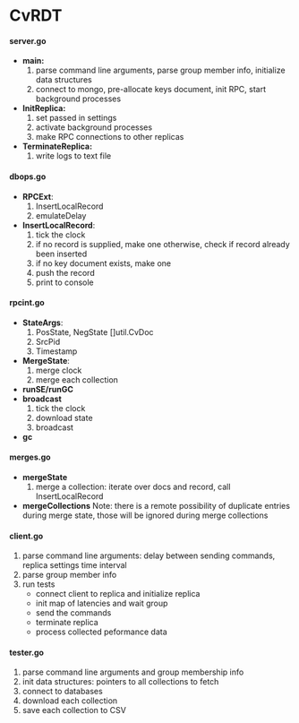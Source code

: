 # CvRDT
#### server.go
* **main:** 
    1. parse command line arguments, parse group member info, initialize data structures
    2. connect to mongo, pre-allocate keys document, init RPC, start background processes
* **InitReplica:**
    1. set passed in settings
    2. activate background processes
    3. make RPC connections to other replicas
* **TerminateReplica:**
    1. write logs to text file

#### dbops.go
* **RPCExt**:
    1. InsertLocalRecord
    2. emulateDelay
* **InsertLocalRecord**:
    1. tick the clock
    2. if no record is supplied, make one
    otherwise, check if record already been inserted
    3. if no key document exists, make one
    4. push the record
    5. print to console

#### rpcint.go
* **StateArgs**:
	1. PosState, NegState []util.CvDoc
	2. SrcPid
	3. Timestamp
* **MergeState**:
    1. merge clock
    2. merge each collection
* **runSE/runGC**
* **broadcast**
    1. tick the clock
    2. download state
    3. broadcast
* **gc**

#### merges.go
* **mergeState**
    1. merge a collection: iterate over docs and record, call InsertLocalRecord
* **mergeCollections**
Note: there is a remote possibility of duplicate entries during merge state, those will be ignored during merge collections

#### client.go
1. parse command line arguments: delay between sending commands, replica settings time interval
2. parse group member info
3. run tests
    * connect client to replica and initialize replica
    * init map of latencies and wait group
    * send the commands
    * terminate replica
    * process collected peformance data

#### tester.go
1. parse command line arguments and group membership info
2. init data structures: pointers to all collections to fetch
3. connect to databases
4. download each collection
5. save each collection to CSV
